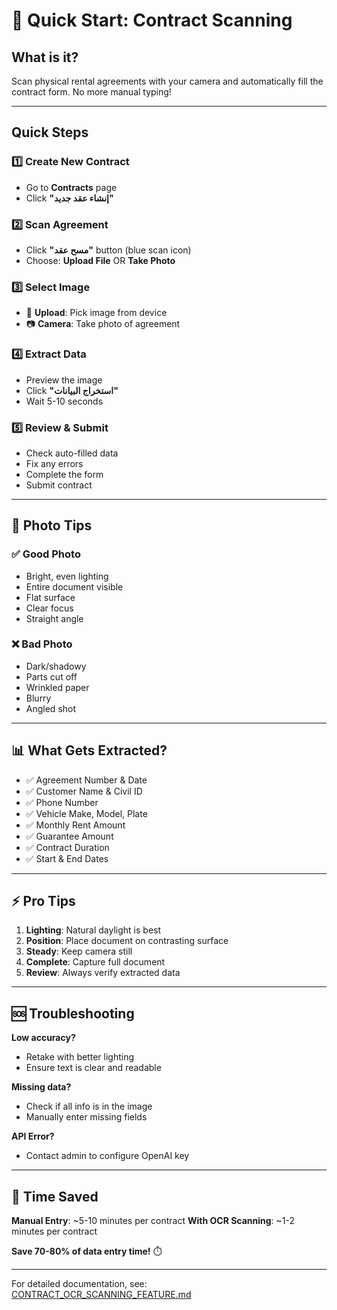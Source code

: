 # 📸 Quick Start: Contract Scanning

## What is it?
Scan physical rental agreements with your camera and automatically fill the contract form. No more manual typing!

---

## Quick Steps

### 1️⃣ Create New Contract
- Go to **Contracts** page
- Click **"إنشاء عقد جديد"**

### 2️⃣ Scan Agreement
- Click **"مسح عقد"** button (blue scan icon)
- Choose: **Upload File** OR **Take Photo**

### 3️⃣ Select Image
- 📁 **Upload**: Pick image from device
- 📷 **Camera**: Take photo of agreement

### 4️⃣ Extract Data
- Preview the image
- Click **"استخراج البيانات"**
- Wait 5-10 seconds

### 5️⃣ Review & Submit
- Check auto-filled data
- Fix any errors
- Complete the form
- Submit contract

---

## 📸 Photo Tips

### ✅ Good Photo
- Bright, even lighting
- Entire document visible
- Flat surface
- Clear focus
- Straight angle

### ❌ Bad Photo
- Dark/shadowy
- Parts cut off
- Wrinkled paper
- Blurry
- Angled shot

---

## 📊 What Gets Extracted?

- ✅ Agreement Number & Date
- ✅ Customer Name & Civil ID
- ✅ Phone Number
- ✅ Vehicle Make, Model, Plate
- ✅ Monthly Rent Amount
- ✅ Guarantee Amount
- ✅ Contract Duration
- ✅ Start & End Dates

---

## ⚡ Pro Tips

1. **Lighting**: Natural daylight is best
2. **Position**: Place document on contrasting surface
3. **Steady**: Keep camera still
4. **Complete**: Capture full document
5. **Review**: Always verify extracted data

---

## 🆘 Troubleshooting

**Low accuracy?**
- Retake with better lighting
- Ensure text is clear and readable

**Missing data?**
- Check if all info is in the image
- Manually enter missing fields

**API Error?**
- Contact admin to configure OpenAI key

---

## 🎯 Time Saved

**Manual Entry**: ~5-10 minutes per contract
**With OCR Scanning**: ~1-2 minutes per contract

**Save 70-80% of data entry time!** ⏱️

---

For detailed documentation, see: [CONTRACT_OCR_SCANNING_FEATURE.md](./CONTRACT_OCR_SCANNING_FEATURE.md)
